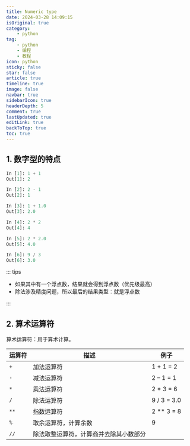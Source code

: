```yaml
---
title: Numeric type
date: 2024-03-28 14:09:15
isOriginal: true
category:
    - python
tag:
    - python
    - 编程
    - 教程
icon: python
sticky: false
star: false
article: true
timeline: true
image: false
navbar: true
sidebarIcon: true
headerDepth: 5
comment: true
lastUpdated: true
editLink: true
backToTop: true
toc: true
---
```


## 1. 数字型的特点

```python
In [1]: 1 + 1
Out[1]: 2

In [2]: 2 - 1
Out[2]: 1

In [3]: 1 + 1.0
Out[3]: 2.0

In [4]: 2 * 2
Out[4]: 4

In [5]: 2 * 2.0
Out[5]: 4.0

In [6]: 9 / 3
Out[6]: 3.0
```

::: tips 

- 如果其中有一个浮点数，结果就会得到浮点数（优先级最高）
- 除法涉及精度问题，所以最后的结果类型：就是浮点数

:::

## 2. 算术运算符

算术运算符：用于算术计算。

| 运算符 | 描述                                   | 例子        |
| ------ | -------------------------------------- | ----------- |
| `+`    | 加法运算符                             | 1 + 1 = 2   |
| `-`    | 减法运算符                             | 2 – 1 = 1   |
| `*`    | 乘法运算符                             | 2 * 3 = 6   |
| `/`    | 除法运算符                             | 9 / 3 = 3.0 |
| `**`   | 指数运算符                             | 2 ** 3 = 8  |
| `%`    | 取余运算符，计算余数                   | 9           |
| `//`   | 除法取整运算符，计算商并去除其小数部分 |             |

